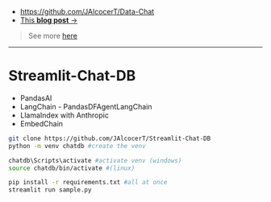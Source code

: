 * https://github.com/JAlcocerT/Data-Chat
* [This **blog post** →](https://jalcocert.github.io/JAlcocerT/how-to-use-rags-with-python/)

> See more [here](https://jalcocert.github.io/JAlcocerT/langchain-chat-with-database/)

---

# Streamlit-Chat-DB

* PandasAI
* LangChain - PandasDFAgentLangChain
* LlamaIndex with Anthropic
* EmbedChain

```sh
git clone https://github.com/JAlcocerT/Streamlit-Chat-DB
python -m venv chatdb #create the venv

chatdb\Scripts\activate #activate venv (windows)
source chatdb/bin/activate #(linux)
```

```sh
pip install -r requirements.txt #all at once
streamlit run sample.py
```